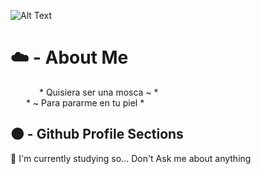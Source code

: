 
![Alt Text](https://s6.ezgif.com/tmp/ezgif-6-62397f1015.gif)

#
# ☁️ - About Me
&emsp;&emsp;&emsp; * Quisiera ser una mosca ~ *  
&emsp;&ensp; * ~ Para pararme en tu piel *  


## 🌑 - Github Profile Sections

🧠 I'm currently studying so... 
    Don't Ask me about anything

#

